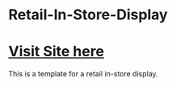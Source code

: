 Retail-In-Store-Display
=======================
[Visit Site here](http://Rise-Vision.github.com/Retail-In-Store-Display/)
=======
This is a template for a retail in-store display. 

